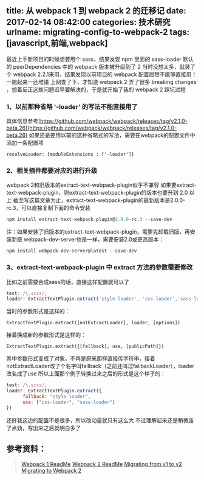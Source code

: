 title: 从 webpack 1 到 webpack 2 的迁移记
date: 2017-02-14 08:42:00
categories: 技术研究
urlname: migrating-config-to-webpack-2
tags: [javascript,前端,webpack]
---
最近上手新项目的时候想要用个 sass，结果发现 npm 里面的 sass-loader 默认的 peerDependencies 中的 webpack 版本被升级到了 2
当时没想太多，就装了个 webpack 2.2.1来用，结果发现以前项目的 webpack 配置居然不能够直接用！一跑起来一还堆错
上网查了下，才知道 webpack 2 弄了很多 breaking changes ，想着反正这些问题迟早要解决的，于是就开始了我的 webpack 2 踩坑过程

<!--more-->

### 1、以前那种省略 '-loader' 的写法不能直接用了

具体信息参考[https://github.com/webpack/webpack/releases/tag/v2.1.0-beta.26](https://github.com/webpack/webpack/releases/tag/v2.1.0-beta.26)
如果还是要用以前的这种省略式的写法，需要在webpack的配置文件中添加一条配置项
```javascrpt
resolveLoader: {moduleExtensions : ['-loader']}
```
### 2、相关插件都要对应的进行升级

webpack 2和旧版本的extract-text-webpack-plugin似乎不兼容
如果要extract-text-webpack-plugin，则extract-text-webpack-plugin的版本也要升到 2.0 以上
截至写这篇文章为止，extract-text-webpack-plugin的最新版本是2.0.0-rc.3，可以直接复制下面的命令安装
```javascript
npm install extract-text-webpack-plugin@2.0.0-rc.3 --save-dev
```
注：如果安装了旧版本的extract-text-webpack-plugin，需要先卸载旧版，再安装新版
webpack-dev-server也是一样，需要安装2.0或更高版本：
```javascrpt
npm install webpack-dev-server@latest --save-dev
```

### 3、extract-text-webpack-plugin 中 extract 方法的参数需要修改

比如之前需要合成sass的话，直接这样配置就可以了
```javascript
test: /\.scss/,
loader: ExtractTextPlugin.extract('style-loader', 'css-loader','sass-loader')
```
当时的参数形式是这样的：
```javascrpt
ExtractTextPlugin.extract([notExtractLoader], loader, [options])
```
接着换成新的参数形式是这样的：
```javascrpt
ExtractTextPlugin.extract({[fallback], use, [publicPath]})
```
其中参数形式变成了对象，不再是原来那样直接传字符串，接着notExtractLoader改了个名字叫fallback（之前还叫过fallbackLoader），loader改名成了use
所以上面那个例子转换过来之后的形式是这个样子的：
```javascript
test: /\.scss/,
loader: ExtractTextPlugin.extract({
      fallback: "style-loader",
      use: ["css-loader", "sass-loader"]
})
```
还好我这边的配置不是很多，所以改动量就只有这么大
不过理解起来还是稍微废了点劲，写出来之后就明白多了

## 参考资料：

> [Webpack 1 ReadMe](https://github.com/webpack-contrib/extract-text-webpack-plugin/blob/webpack-1/README.md)
> [Webpack 2 ReadMe](https://github.com/webpack-contrib/extract-text-webpack-plugin/blob/master/README.md)
> [Migrating from v1 to v2](https://webpack.js.org/guides/migrating/)
> [Migrating to Webpack 2](http://javascriptplayground.com/blog/2016/10/moving-to-webpack-2/)
